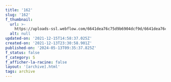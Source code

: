 ```yaml
---
title: '162'
slug: '162'
f_thumbnail:
  url: >-
    https://uploads-ssl.webflow.com/6641dea76c75d9b6904dcf9d/6641dea76c75d9b6904dd285_162.jpg
  alt: null
updated-on: '2021-12-15T14:58:37.025Z'
created-on: '2021-12-13T23:30:58.901Z'
published-on: '2024-05-13T09:35:37.825Z'
f_status: false
f_category: S
f_afficher-la-racine: false
layout: '[archive].html'
tags: archive
---
```



